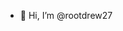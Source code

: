 - 👋 Hi, I’m @rootdrew27

<!---
rootdrew27/rootdrew27 is a ✨ special ✨ repository because its `README.md` (this file) appears on your GitHub profile.
You can click the Preview link to take a look at your changes.
--->
